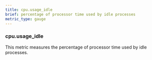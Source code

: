 ```yaml
---
title: cpu.usage_idle
brief: percentage of processor time used by idle processes
metric_type: gauge
---
```

### cpu.usage_idle

This metric measures the percentage of processor time used by idle processes.

